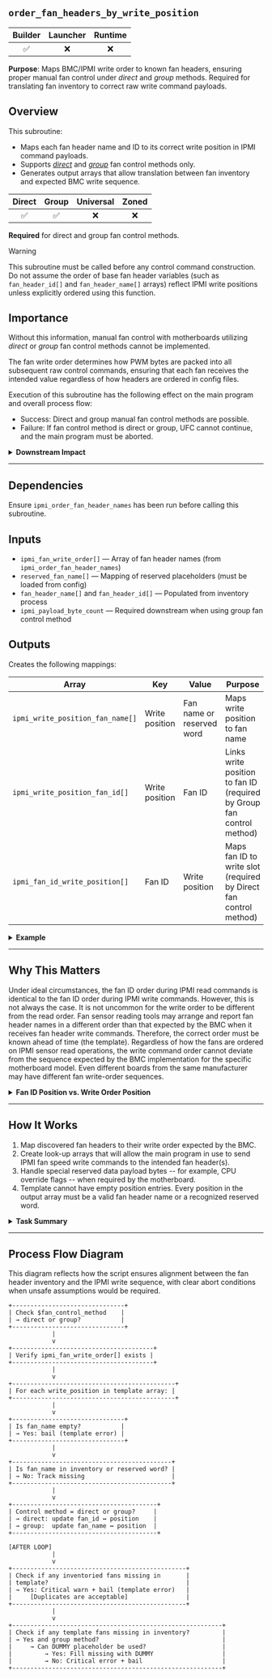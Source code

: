 ## `order_fan_headers_by_write_position`

| Builder | Launcher | Runtime |
|:-------:|:--------:|:-------:|
|   ✅    |    ❌    |   ❌    |

**Purpose**: Maps BMC/IPMI write order to known fan headers, ensuring proper manual fan control under _direct_ and _group_ methods. Required for translating fan inventory to correct raw write command payloads.

## **Overview**

This subroutine:
- Maps each fan header name and ID to its correct write position in IPMI command payloads.
- Supports [_direct_](link) and [_group_](link) fan control methods only.
- Generates output arrays that allow translation between fan inventory and expected BMC write sequence.

| Direct | Group | Universal | Zoned |
|:------:|:-----:|:---------:|:-----:|
| ✅ | ✅ | ❌ | ❌ |

**Required** for direct and group fan control methods.

> [!WARNING]
> This subroutine must be called before any control command construction. Do not assume the order of base fan header variables (such as `fan_header_id[]` and `fan_header_name[]` arrays) reflect IPMI write positions unless explicitly ordered using this function.

## **Importance**
Without this information, manual fan control with motherboards utilizing _direct_ or _group_ fan control methods cannot be implemented.

The fan write order determines how PWM bytes are packed into all subsequent raw control commands, ensuring that each fan receives the intended value regardless of how headers are ordered in config files.

Execution of this subroutine has the following effect on the main program and overall process flow:
- Success: Direct and group manual fan control methods are possible.
- Failure: If fan control method is direct or group, UFC cannot continue, and the main program must be aborted.

<details>
<summary><strong>Downstream Impact</strong></summary>

> ### Direct Fan Control Method
> - IPMI read fan header IDs are mapped to their assigned IPMI write fan header position.
> - Provides individual fan header look-up mappings.
> - `$ipmi_write_position_fan_id[]` array may be required by fan duty command execution subroutines under some circumstances.
> 
> ### Group Fan Control Method
> - Stores fan name or special byte type for each IPMI data byte, in sequential write-position order.
> - Stores fan id for each write position that is a fan header name.
> - Used to create write order template with fan IDs, since this info is static.

</details>

---

## **Dependencies**

Ensure `ipmi_order_fan_header_names` has been run before calling this subroutine.

## **Inputs**

- `ipmi_fan_write_order[]` — Array of fan header names (from `ipmi_order_fan_header_names`)
- `reserved_fan_name[]` — Mapping of reserved placeholders (must be loaded from config)
- `fan_header_name[]` and `fan_header_id[]` — Populated from inventory process
- `ipmi_payload_byte_count` — Required downstream when using group fan control method

## **Outputs**
Creates the following mappings:

| Array                              | Key                     | Value                  | Purpose |
|------------------------------------|-------------------------|------------------------|---------|
| `ipmi_write_position_fan_name[]`   | Write position          | Fan name or reserved word | Maps write position to fan name |
| `ipmi_write_position_fan_id[]`     | Write position          | Fan ID                 | Links write position to fan ID (required by Group fan control method) |
| `ipmi_fan_id_write_position[]`     | Fan ID                  | Write position         | Maps fan ID to write slot (required by Direct fan control method) |

<details>
<summary><strong>Example</strong></summary>

```bash
# map sequential fan write position to fan name for direct and group method fan control
ipmi_write_position_fan_name[write position]="fan name"
ipmi_write_position_fan_name[3]="FANB"

# map sequential fan write position to fan ID for group method fan control
ipmi_write_position_fan_id[write position]="fan id"
ipmi_write_position_fan_id[3]=1

# map fan header write positions use with the direct fan control method
ipmi_fan_id_write_position[fan id]="write position"
ipmi_fan_id_write_position[1]=3
```

</details>

---

## **Why This Matters**
Under ideal circumstances, the fan ID order during IPMI read commands is identical to the fan ID order during IPMI write commands. However, this is not always the case. It is not uncommon for the write order to be different from the read order. Fan sensor reading tools may arrange and report fan header names in a different order than that expected by the BMC when it receives fan header write commands. Therefore, the correct order must be known ahead of time (the template). Regardless of how the fans are ordered on IPMI sensor read operations, the write command order cannot deviate from the sequence expected by the BMC implementation for the specific motherboard model. Even different boards from the same manufacturer may have different fan write-order sequences.

<details>
<summary><strong>Fan ID Position vs. Write Order Position</strong></summary>

> ### Fan ID Position vs. Write Order Position
> UFC supports multiple different fan control methods, one of which -- the _group_ method -- requires the highest density of descriptive metadata in order for UFC to manually control the fans. This is because the group fan control method requires ALL fan headers to be addressed simultaneously with every IPMI command directed to the fan headers. This makes manual fan control significantly more complex, compared to other fan control methods.
>
> A disadvantage of the group fan control method is that all fans must have their fan duty speed updated simultaneously. This means that even fans which should not have their current fan duty changed must still be updated. Therefore, more sophisticated logic is required to actively manage the fans, such as maintaining a record of the fan duty each fan header is currently set to. This ensures no fan header is left out when the group command is compiled.

</details>

---

## **How It Works**
1. Map discovered fan headers to their write order expected by the BMC.
2. Create look-up arrays that will allow the main program in use to send IPMI fan speed write commands to the intended fan header(s).
3. Handle special reserved data payload bytes -- for example, CPU override flags -- when required by the motherboard.
4. Template cannot have empty position entries. Every position in the output array must be a valid fan header name or a recognized reserved word.

<details>
<summary><strong>Task Summary</strong></summary>

### **Task Summary***
This function performs the following tasks:

1. Validate inventoried fan names against write-order array
2. Process fan headers in write order expected by BMC
3. Assign write position to each fan ID/name
4. Pad write order group fan control method with reserved word placeholders, as specified in fan write-order schema

</details>

---

## **Process Flow Diagram**
This diagram reflects how the script ensures alignment between the fan header inventory and the IPMI write sequence, with clear abort conditions when unsafe assumptions would be required.

```plaintext
+-------------------------------+
| Check $fan_control_method    |
| → direct or group?           |
+-------------------------------+
            |
            v
+---------------------------------------+
| Verify ipmi_fan_write_order[] exists |
+---------------------------------------+
            |
            v
+---------------------------------------------+
| For each write_position in template array: |
+---------------------------------------------+
            |
            v
+-------------------------------+
| Is fan_name empty?           |
| → Yes: bail (template error) |
+-------------------------------+
            |
            v
+--------------------------------------------+
| Is fan_name in inventory or reserved word? |
| → No: Track missing                        |
+--------------------------------------------+
            |
            v
+----------------------------------------+
| Control method = direct or group?     |
| → direct: update fan_id ↔ position    |
| → group:  update fan_name ↔ position  |
+----------------------------------------+

[AFTER LOOP]
            |
            v
+------------------------------------------------+
| Check if any inventoried fans missing in       |
| template?                                      |
| → Yes: Critical warn + bail (template error)   |
|     [Duplicates are acceptable]                |
+------------------------------------------------+
            |
            v
+----------------------------------------------------------+
| Check if any template fans missing in inventory?         |
| → Yes and group method?                                  |
|     → Can DUMMY placeholder be used?                     |
|         → Yes: Fill missing with DUMMY                   |
|         → No: Critical error + bail                      |
+----------------------------------------------------------+
```
